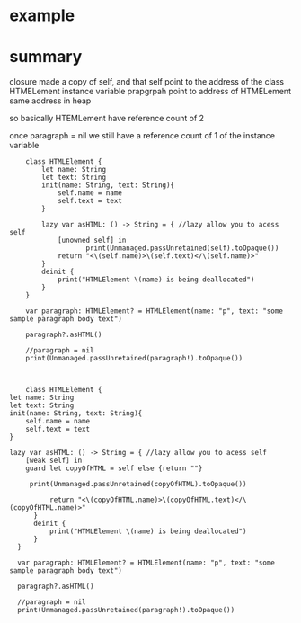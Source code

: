 # example 

# summary

closure made a copy of self, and that self point to the address of the class HTMELement
instance variable prapgrpah point to address of HTMELement 
same address in heap

so basically HTEMLement have reference count of 2

once paragraph = nil we still have a reference count of 1 of the instance variable 





        class HTMLElement {
            let name: String
            let text: String
            init(name: String, text: String){
                self.name = name
                self.text = text
            }

            lazy var asHTML: () -> String = { //lazy allow you to acess self
                [unowned self] in
                       print(Unmanaged.passUnretained(self).toOpaque())
                return "<\(self.name)>\(self.text)</\(self.name)>"
            }
            deinit {
                print("HTMLElement \(name) is being deallocated")
            }
        }

        var paragraph: HTMLElement? = HTMLElement(name: "p", text: "some sample paragraph body text")

        paragraph?.asHTML()

        //paragraph = nil
        print(Unmanaged.passUnretained(paragraph!).toOpaque())
        
        
        
        class HTMLElement {
    let name: String
    let text: String
    init(name: String, text: String){
        self.name = name
        self.text = text
    }
    
    lazy var asHTML: () -> String = { //lazy allow you to acess self
        [weak self] in
        guard let copyOfHTML = self else {return ""}
        
         print(Unmanaged.passUnretained(copyOfHTML).toOpaque())

              return "<\(copyOfHTML.name)>\(copyOfHTML.text)</\(copyOfHTML.name)>"
          }
          deinit {
              print("HTMLElement \(name) is being deallocated")
          }
      }

      var paragraph: HTMLElement? = HTMLElement(name: "p", text: "some sample paragraph body text")

      paragraph?.asHTML()

      //paragraph = nil
      print(Unmanaged.passUnretained(paragraph!).toOpaque())
